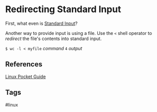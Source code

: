 # Redirecting Standard Input

First, what even is [Standard Input](../202305212202/README.md)?

Another way to provide input is using a file. Use the `<` shell operator to *redirect* the file's contents into standard input.   

`$ wc -l < myfile` *command*
`4` *output*

## References
[Linux Pocket Guide](https://linuxpocketguide.com/)

## Tags
#linux
